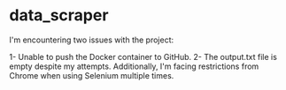 # data_scraper
I'm encountering two issues with the project:

1- Unable to push the Docker container to GitHub.
2- The output.txt file is empty despite my attempts.
Additionally, I'm facing restrictions from Chrome when using Selenium multiple times.  
